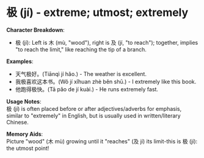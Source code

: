 # **极 (jí) - extreme; utmost; extremely**

**Character Breakdown**:  
- 极 (jí): Left is 木 (mù, "wood"), right is 及 (jí, "to reach"); together, implies "to reach the limit," like reaching the tip of a branch.

**Examples**:  
- 天气极好。(Tiānqì jí hǎo.) - The weather is excellent.  
- 我极喜欢这本书。(Wǒ jí xǐhuan zhè běn shū.) - I extremely like this book.  
- 他跑得极快。(Tā pǎo de jí kuài.) - He runs extremely fast.

**Usage Notes**:  
极 (jí) is often placed before or after adjectives/adverbs for emphasis, similar to "extremely" in English, but is usually used in written/literary Chinese.

**Memory Aids**:  
Picture "wood" (木 mù) growing until it "reaches" (及 jí) its limit-this is 极 (jí): the utmost point!